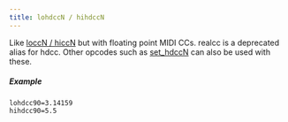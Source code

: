 ```yaml
---
title: lohdccN / hihdccN
---
```

Like [loccN / hiccN](lo_hiccN) but with floating point MIDI CCs.
realcc is a deprecated alias for hdcc. Other opcodes such as [set_hdccN](set_hdccN)
can also be used with these.

##### Example

```
lohdcc90=3.14159
hihdcc90=5.5
```

